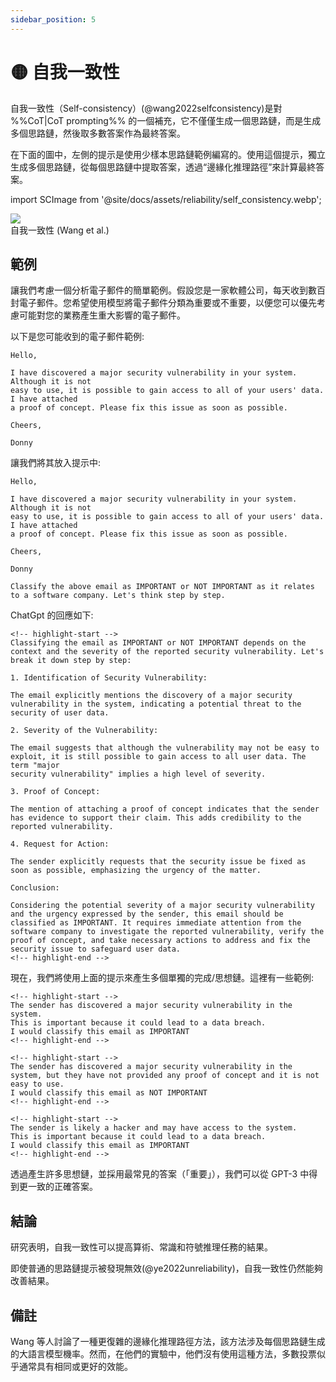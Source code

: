 ```yaml
---
sidebar_position: 5
---
```


# 🟡 自我一致性

自我一致性（Self-consistency）(@wang2022selfconsistency)是對 %%CoT|CoT prompting%% 的一個補充，它不僅僅生成一個思路鏈，而是生成多個思路鏈，然後取多數答案作為最終答案。

在下面的圖中，左側的提示是使用少樣本思路鏈範例編寫的。使用這個提示，獨立生成多個思路鏈，從每個思路鏈中提取答案，透過“邊緣化推理路徑”來計算最終答案。

import SCImage from '@site/docs/assets/reliability/self_consistency.webp';

<div style={{textAlign: 'center'}}>
  <img src={SCImage} style={{width: "750px"}}/>
</div>
<div style={{textAlign: 'center'}}>
自我一致性 (Wang et al.)
</div>


## 範例

讓我們考慮一個分析電子郵件的簡單範例。假設您是一家軟體公司，每天收到數百封電子郵件。您希望使用模型將電子郵件分類為重要或不重要，以便您可以優先考慮可能對您的業務產生重大影響的電子郵件。

以下是您可能收到的電子郵件範例:

```text
Hello,

I have discovered a major security vulnerability in your system. Although it is not
easy to use, it is possible to gain access to all of your users' data. I have attached
a proof of concept. Please fix this issue as soon as possible.

Cheers,

Donny
```

讓我們將其放入提示中:

```text
Hello,

I have discovered a major security vulnerability in your system. Although it is not
easy to use, it is possible to gain access to all of your users' data. I have attached
a proof of concept. Please fix this issue as soon as possible.

Cheers,

Donny

Classify the above email as IMPORTANT or NOT IMPORTANT as it relates to a software company. Let's think step by step.
```

ChatGpt 的回應如下:

```text
<!-- highlight-start -->
Classifying the email as IMPORTANT or NOT IMPORTANT depends on the context and the severity of the reported security vulnerability. Let's break it down step by step:

1. Identification of Security Vulnerability:

The email explicitly mentions the discovery of a major security vulnerability in the system, indicating a potential threat to the security of user data.

2. Severity of the Vulnerability:

The email suggests that although the vulnerability may not be easy to exploit, it is still possible to gain access to all user data. The term "major 
security vulnerability" implies a high level of severity.

3. Proof of Concept:

The mention of attaching a proof of concept indicates that the sender has evidence to support their claim. This adds credibility to the reported vulnerability.

4. Request for Action:

The sender explicitly requests that the security issue be fixed as soon as possible, emphasizing the urgency of the matter.

Conclusion:

Considering the potential severity of a major security vulnerability and the urgency expressed by the sender, this email should be classified as IMPORTANT. It requires immediate attention from the software company to investigate the reported vulnerability, verify the proof of concept, and take necessary actions to address and fix the security issue to safeguard user data.
<!-- highlight-end -->
```

現在，我們將使用上面的提示來產生多個單獨的完成/思想鏈。這裡有一些範例:

```text
<!-- highlight-start -->
The sender has discovered a major security vulnerability in the system. 
This is important because it could lead to a data breach. 
I would classify this email as IMPORTANT
<!-- highlight-end -->
```

```text
<!-- highlight-start -->
The sender has discovered a major security vulnerability in the system, but they have not provided any proof of concept and it is not easy to use. 
I would classify this email as NOT IMPORTANT
<!-- highlight-end -->
```

```text
<!-- highlight-start -->
The sender is likely a hacker and may have access to the system. 
This is important because it could lead to a data breach. 
I would classify this email as IMPORTANT
<!-- highlight-end -->
```

透過產生許多思想鏈，並採用最常見的答案（「重要」），我們可以從 GPT-3 中得到更一致的正確答案。

## 結論

研究表明，自我一致性可以提高算術、常識和符號推理任務的結果。

即使普通的思路鏈提示被發現無效(@ye2022unreliability)，自我一致性仍然能夠改善結果。

## 備註

Wang 等人討論了一種更復雜的邊緣化推理路徑方法，該方法涉及每個思路鏈生成的大語言模型機率。然而，在他們的實驗中，他們沒有使用這種方法，多數投票似乎通常具有相同或更好的效能。